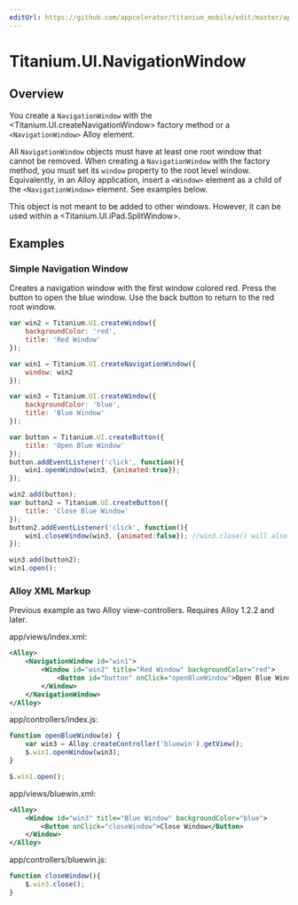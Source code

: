 ```yaml
---
editUrl: https://github.com/appcelerator/titanium_mobile/edit/master/apidoc/Titanium/UI/NavigationWindow.yml
---
```

# Titanium.UI.NavigationWindow

<TypeHeader/>

## Overview

You create a `NavigationWindow` with the <Titanium.UI.createNavigationWindow> factory method or
a `<NavigationWindow>` Alloy element.

All `NavigationWindow` objects must have at least one root window that cannot be removed. When
creating a `NavigationWindow` with the factory method, you must set its `window` property to the
root level window. Equivalently, in an Alloy application, insert a `<Window>` element as a child of the
`<NavigationWindow>` element. See examples below.

This object is not meant to be added to other windows. However, it can be used within a <Titanium.UI.iPad.SplitWindow>.

## Examples

### Simple Navigation Window

Creates a navigation window with the first window colored red.
Press the button to open the blue window.
Use the back button to return to the red root window.

``` js
var win2 = Titanium.UI.createWindow({
    backgroundColor: 'red',
    title: 'Red Window'
});

var win1 = Titanium.UI.createNavigationWindow({
    window: win2
});

var win3 = Titanium.UI.createWindow({
    backgroundColor: 'blue',
    title: 'Blue Window'
});

var button = Titanium.UI.createButton({
    title: 'Open Blue Window'
});
button.addEventListener('click', function(){
    win1.openWindow(win3, {animated:true});
});

win2.add(button);
var button2 = Titanium.UI.createButton({
    title: 'Close Blue Window'
});
button2.addEventListener('click', function(){
    win1.closeWindow(win3, {animated:false}); //win3.close() will also work!!
});

win3.add(button2);
win1.open();
```

### Alloy XML Markup

Previous example as two Alloy view-controllers.  Requires Alloy 1.2.2 and later.

app/views/index.xml:
``` xml
<Alloy>
    <NavigationWindow id="win1">
        <Window id="win2" title="Red Window" backgroundColor="red">
            <Button id="button" onClick="openBlueWindow">Open Blue Window</Button>
        </Window>
    </NavigationWindow>
</Alloy>
```

app/controllers/index.js:
``` js
function openBlueWindow(e) {
    var win3 = Alloy.createController('bluewin').getView();
    $.win1.openWindow(win3);
}

$.win1.open();
```

app/views/bluewin.xml:
``` xml
<Alloy>
    <Window id="win3" title="Blue Window" backgroundColor="blue">
        <Button onClick="closeWindow">Close Window</Button>
    </Window>
</Alloy>
```

app/controllers/bluewin.js:
``` js
function closeWindow(){
    $.win3.close();
}
```

<ApiDocs/>
